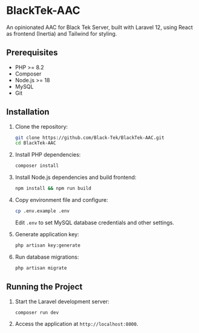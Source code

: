 # BlackTek-AAC
An opinionated AAC for Black Tek Server, built with Laravel 12, using React as frontend (Inertia) and Tailwind for styling.

## Prerequisites
- PHP >= 8.2
- Composer
- Node.js >= 18
- MySQL
- Git

## Installation
1. Clone the repository:
   ```bash
   git clone https://github.com/Black-Tek/BlackTek-AAC.git
   cd BlackTek-AAC
   ```

2. Install PHP dependencies:
   ```bash
   composer install
   ```

3. Install Node.js dependencies and build frontend:
   ```bash
   npm install && npm run build
   ```

4. Copy environment file and configure:
   ```bash
   cp .env.example .env
   ```
   Edit `.env` to set MySQL database credentials and other settings.

5. Generate application key:
   ```bash
   php artisan key:generate
   ```

6. Run database migrations:
   ```bash
   php artisan migrate
   ```

## Running the Project
1. Start the Laravel development server:
   ```bash
   composer run dev
   ```

2. Access the application at `http://localhost:8000`.
